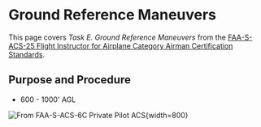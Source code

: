 # Ground Reference Maneuvers

This page covers *Task E. Ground Reference Maneuvers* from the [FAA-S-ACS-25 Flight Instructor for Airplane Category Airman Certification Standards](https://www.faa.gov/training_testing/testing/acs/cfi_airplane_acs_25.pdf).

## Purpose and Procedure

* 600 - 1000' AGL

![From [FAA-S-ACS-6C Private Pilot ACS](https://www.faa.gov/training_testing/testing/acs/private_airplane_acs_6.pdf)](/img/faa-s-acs-6c/faa-s-acs-6c-v-b-ground-reference-agl.png){width=800}
